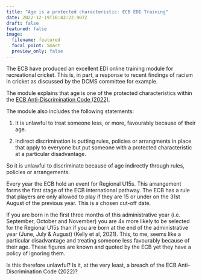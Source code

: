 ```yaml
---
title: "Age is a protected characteristic: ECB EDI Training"
date: 2022-12-19T16:43:22.907Z
draft: false
featured: false
image:
  filename: featured
  focal_point: Smart
  preview_only: false
---
```

The ECB have produced an excellent EDI online training module for recreational cricket. This is, in part, a response to recent findings of racism in cricket as discussed by the DCMS committee for example. 



The module explains that age is one of the protected characteristics within the [ECB Anti-Discrimination Code (2022)](https://resources.ecb.co.uk/ecb/document/2022/03/17/36918e2a-b649-489a-9295-ea3bb6b5d433/ECB_Anti-Discrimination_Code_2022_v5-1-.pdf).



The module also includes the following statements:



1. It is unlawful to treat someone less, or more, favourably because of their age.



2. Indirect discrimination is putting rules, policies or arrangments in place that apply to everyone but put someone with a protected characteristic at a particular disadvantage.



So it is unlawful to discriminate because of age indirectly through rules, policies or arrangements.



Every year the ECB hold an event for Regional U15s. This arrangement forms the first stage of the ECB international pathway. The ECB has a rule that players are only allowed to play if they are 15 or under on the 31st August of the previous year. This is a chosen cut-off date.



If you are born in the first three months of this administrative year (i.e. September, October and November) you are 4x more likely to be selected for the Regional U15s than if you are born at the end of the administrative year (June, July & August) (Kelly et al, 2021). This, to me, seems like a particular disadvantage and treating someone less favourably because of their age. These figures are known and quoted by the ECB yet they have a policy of ignoring them.



Is this therefore unlawful? Is it, at the very least, a breach of the ECB Anti-Discrimination Code (2022)?